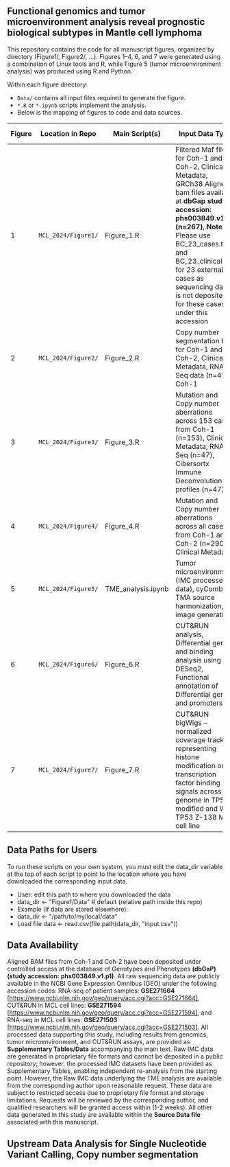 ## Functional genomics and tumor microenvironment analysis reveal prognostic biological subtypes in Mantle cell lymphoma

This repository contains the code for all manuscript figures, organized by directory (Figure1/, Figure2/, …). Figures 1–4, 6, and 7 were generated using a combination of Linux tools and R, while Figure 5 (tumor microenvironment analysis) was produced using R and Python.

Within each figure directory:  
- `Data/` contains all input files required to generate the figure.  
- `*.R` or `*.ipynb` scripts implement the analysis.  
- Below is the mapping of figures to code and data sources.

| Figure | Location in Repo | Main Script(s) | Input Data Type | Output Data Type |
|--------|-----------------|----------------|------------|--------|
| 1 | `MCL_2024/Figure1/` | Figure_1.R | Filtered Maf files for Coh-1 and Coh-2, Clinical Metadata, GRCh38 Aligned bam files available at **dbGap study accession: phs003849.v1.p1 (n=267)**, **Note:** Please use BC_23_cases.txt and BC_23_clinical.tsv for 23 external cases as sequencing data is not deposited for these cases under this accession| Fig_1a.pdf, Fig_1b.pdf, Fig_1c.pdf
| 2 | `MCL_2024/Figure2/` | Figure_2.R | Copy number segmentation files for Coh-1 and Coh-2, Clinical Metadata, RNA-Seq data (n=47) Coh-1 | Fig_2a.pdf, Fig_2b.pdf, Fig_2c.pdf, Fig_2d.pdf, Fig_2e.pdf, Fig_2f.pdf, Fig_2g.pdf|
| 3 | `MCL_2024/Figure3/` | Figure_3.R | Mutation and Copy number aberrations across 153 cases from Coh-1 (n=153), Clinical Metadata, RNA-Seq (n=47), Cibersortx Immune Deconvolution profiles (n=47) | Fig_3a.pdf, Fig_3b.pdf, Fig_3c.pdf, Fig_3d.pdf |
| 4 | `MCL_2024/Figure4/` | Figure_4.R | Mutation and Copy number aberrations across all cases from Coh-1 and Coh-2 (n=290), Clinical Metadata | Fig_4a.pdf, Fig_4b.pdf, Fig_4c.pdf|
| 5 | `MCL_2024/Figure5/` | TME_analysis.ipynb | Tumor microenvironment (IMC processed data), cyCombine TMA source harmonization, image generation | Fig_5a.pdf, Fig_5b.pdf, Fig_5c.pdf, Fig_5d.pdf, Fig_5e.pdf, Fig_5f.pdf, Fig_5g.pdf|
| 6 | `MCL_2024/Figure6/` | Figure_6.R | CUT&RUN analysis, Differential gene and binding analysis using DESeq2, Functional annotation of Differential genes and promoters | Fig_6b.pdf, Fig_6c.pdf, Fig_6d.pdf, Fig_6e.pdf, Fig_6f.pdf, Fig_6g.pdf |
| 7 | `MCL_2024/Figure7/` | Figure_7.R | CUT&RUN bigWigs – normalized coverage tracks representing histone modification or transcription factor binding signals across the genome in TP53 modified and WT-TP53 Z-138 MCL cell line | Fig_7b.pdf|



## Data Paths for Users
To run these scripts on your own system, you must edit the data_dir variable at the top of each script to point to the location where you have downloaded the corresponding input data.
- User: edit this path to where you downloaded the data
- data_dir <- "Figure1/Data"   # default (relative path inside this repo)
- Example (if data are stored elsewhere):
- data_dir <- "/path/to/my/local/data"
- Load file
data <- read.csv(file.path(data_dir, "input.csv"))



## Data Availability
Aligned BAM files from Coh-1 and Coh-2 have been deposited under controlled access at the database of Genotypes and Phenotypes **(dbGaP)(study accession: phs003849.v1.p1)**. All raw sequencing data are publicly available in the NCBI Gene Expression Omnibus (GEO) under the following accession codes: RNA-seq of patient samples: **GSE271664** [https://www.ncbi.nlm.nih.gov/geo/query/acc.cgi?acc=GSE271664], CUT&RUN in MCL cell lines: **GSE271594** [https://www.ncbi.nlm.nih.gov/geo/query/acc.cgi?acc=GSE271594], and RNA-seq in MCL cell lines: **GSE271503** [https://www.ncbi.nlm.nih.gov/geo/query/acc.cgi?acc=GSE271503]. All processed data supporting this study, including results from genomics, tumor microenvironment, and CUT&RUN assays, are provided as **Supplementary Tables/Data** accompanying the main text. Raw IMC data are generated in proprietary file formats and cannot be deposited in a public repository; however, the processed IMC datasets have been provided as Supplementary Tables, enabling independent re-analysis from the starting point. However, the Raw IMC data underlying the TME analysis are available from the corresponding author upon reasonable request. These data are subject to restricted access due to proprietary file format and storage limitations. Requests will be reviewed by the corresponding author, and qualified researchers will be granted access within (1-2 weeks). All other data generated in this study are available within the **Source Data file** associated with this manuscript.


## Upstream Data Analysis for Single Nucleotide Variant Calling, Copy number segmentation 

